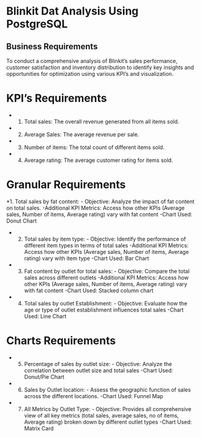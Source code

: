 # Blinkit Dat Analysis Using PostgreSQL

## Business Requirements

To conduct a comprehensive analysis of Blinkit’s sales performance, customer satisfaction and inventory distribution to identify key insights and opportunities for optimization using various KPI’s and visualization.

# KPI’s Requirements
* 1. Total sales: The overall revenue generated from all items sold.
* 2. Average Sales: The average revenue per sale.
* 3. Number of items: The total count of different items sold.
* 4. Average rating: The average customer rating for items sold.

# Granular Requirements
*1. Total sales by fat content:
       - Objective: Analyze the impact of fat content on total sales.
       -Additional KPI Metrics: Access how other KPIs (Average sales, Number of items, Average rating) vary with fat content
       -Chart Used: Donut Chart
* 2. Total sales by item type: 
         - Objective: Identify the performance of different item types in terms of total sales
         -Additional KPI Metrics: Access how other KPIs (Average sales, Number of items, Average rating) vary with item type
           -Chart Used: Bar Chart
* 3. Fat content by outlet for total sales: 
          - Objective: Compare the total sales across different outlets
         -Additional KPI Metrics: Access how other KPIs (Average sales, Number of items, Average rating) vary with fat content
          -Chart Used: Stacked column chart
* 4. Total sales by outlet Establishment: 
         - Objective: Evaluate how the age or type of outlet establishment influences total sales
          -Chart Used: Line Chart

# Charts Requirements
* 5. Percentage of sales by outlet size:
              - Objective: Analyze the correlation between outlet size and total sales
               -Chart Used: Donut/Pie Chart
* 6. Sales by Outlet location: 
             - Assess the geographic function of sales across the different locations.
              -Chart Used: Funnel Map
* 7. All Metrics by Outlet Type:
             - Objective: Provides all comprehensive view of all key metrics (total sales, average sales, no of items, Average rating) broken down by different outlet types
             -Chart Used: Matrix Card

